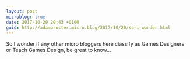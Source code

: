 ```yaml
---
layout: post
microblog: true
date: 2017-10-20 20:43 +0100
guid: http://adamprocter.micro.blog/2017/10/20/so-i-wonder.html
---
```

So I wonder if any other micro bloggers here classify as Games Designers or Teach Games Design, be great to know…
